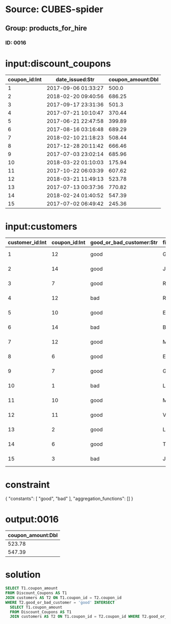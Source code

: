# Source: CUBES-spider
## Group: products_for_hire
### ID: 0016

# input:discount_coupons

| coupon_id:Int | date_issued:Str | coupon_amount:Dbl |
|---|---|---|
| 1 | 2017-09-06 01:33:27 | 500.0 |
| 2 | 2018-02-20 09:40:56 | 686.25 |
| 3 | 2017-09-17 23:31:36 | 501.3 |
| 4 | 2017-07-21 10:10:47 | 370.44 |
| 5 | 2017-06-21 22:47:58 | 399.89 |
| 6 | 2017-08-16 03:16:48 | 689.29 |
| 7 | 2018-02-10 21:18:23 | 508.44 |
| 8 | 2017-12-28 20:11:42 | 666.46 |
| 9 | 2017-07-03 23:02:14 | 685.96 |
| 10 | 2018-03-22 01:10:03 | 175.94 |
| 11 | 2017-10-22 06:03:39 | 607.62 |
| 12 | 2018-03-21 11:49:13 | 523.78 |
| 13 | 2017-07-13 00:37:36 | 770.82 |
| 14 | 2018-02-24 01:40:52 | 547.39 |
| 15 | 2017-07-02 06:49:42 | 245.36 |

# input:customers

| customer_id:Int | coupon_id:Int | good_or_bad_customer:Str | first_name:Str | last_name:Str | gender_mf:Str | date_became_customer:Str | date_last_hire:Str |
|---|---|---|---|---|---|---|---|
| 1 | 12 | good | Geovany | Homenick | 0 | 2017-10-20 12:13:17 | 2018-02-27 18:55:26 |
| 2 | 14 | good | Jailyn | Gerlach | 0 | 2015-04-06 21:18:37 | 2018-01-30 04:47:13 |
| 3 | 7 | good | Rosalee | Kessler | 0 | 2016-02-03 16:58:11 | 2018-03-04 21:30:23 |
| 4 | 12 | bad | Reba | Jacobs | 1 | 2016-06-17 14:11:50 | 2018-02-19 06:04:01 |
| 5 | 10 | good | Ericka | Greenholt | 0 | 2016-08-11 01:50:37 | 2018-02-25 04:40:15 |
| 6 | 14 | bad | Bridget | Ankunding | 1 | 2015-04-24 02:38:16 | 2018-02-10 19:44:08 |
| 7 | 12 | good | Marilou | Strosin | 1 | 2015-12-16 08:05:53 | 2018-02-01 16:48:30 |
| 8 | 6 | good | Elinore | Crona | 0 | 2017-07-27 08:04:22 | 2018-03-04 08:59:40 |
| 9 | 7 | good | German | Little | 1 | 2017-02-28 14:40:25 | 2018-03-13 21:20:05 |
| 10 | 1 | bad | Layne | Terry | 1 | 2015-05-05 20:29:01 | 2018-02-04 08:56:55 |
| 11 | 10 | good | Maximilian | Murphy | 0 | 2015-07-21 09:24:57 | 2018-03-12 09:23:41 |
| 12 | 11 | good | Vergie | Nicolas | 0 | 2016-02-03 10:31:18 | 2018-03-03 23:37:31 |
| 13 | 2 | good | Laury | Lemke | 1 | 2017-03-18 04:37:59 | 2018-03-18 17:35:43 |
| 14 | 6 | good | Tyler | Breitenberg | 1 | 2016-04-20 21:04:35 | 2018-03-03 13:46:38 |
| 15 | 3 | bad | Jamir | Schroeder | 1 | 2016-05-25 01:12:49 | 2018-02-24 11:15:29 |

# constraint

{
  "constants": [
    "good",
    "bad"
  ],
  "aggregation_functions": []
}

# output:0016

| coupon_amount:Dbl |
|---|
| 523.78 |
| 547.39 |

# solution

```sql
SELECT T1.coupon_amount
FROM Discount_Coupons AS T1
JOIN customers AS T2 ON T1.coupon_id = T2.coupon_id
WHERE T2.good_or_bad_customer = 'good' INTERSECT
  SELECT T1.coupon_amount
  FROM Discount_Coupons AS T1
  JOIN customers AS T2 ON T1.coupon_id = T2.coupon_id WHERE T2.good_or_bad_customer = 'bad'
```
